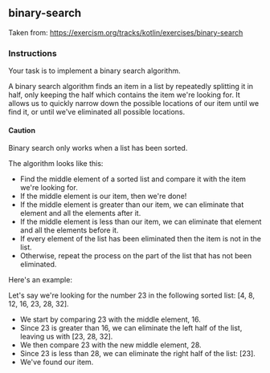 ## binary-search

Taken from: https://exercism.org/tracks/kotlin/exercises/binary-search

### Instructions
Your task is to implement a binary search algorithm.

A binary search algorithm finds an item in a list by repeatedly splitting it in half, only keeping the half which contains the item we're looking for. It allows us to quickly narrow down the possible locations of our item until we find it, or until we've eliminated all possible locations.

#### Caution
Binary search only works when a list has been sorted.

The algorithm looks like this:

- Find the middle element of a sorted list and compare it with the item we're looking for.
- If the middle element is our item, then we're done!
- If the middle element is greater than our item, we can eliminate that element and all the elements after it.
- If the middle element is less than our item, we can eliminate that element and all the elements before it.
- If every element of the list has been eliminated then the item is not in the list.
- Otherwise, repeat the process on the part of the list that has not been eliminated.

Here's an example:

Let's say we're looking for the number 23 in the following sorted list: [4, 8, 12, 16, 23, 28, 32].

- We start by comparing 23 with the middle element, 16.
- Since 23 is greater than 16, we can eliminate the left half of the list, leaving us with [23, 28, 32]. 
- We then compare 23 with the new middle element, 28. 
- Since 23 is less than 28, we can eliminate the right half of the list: [23]. 
- We've found our item.
